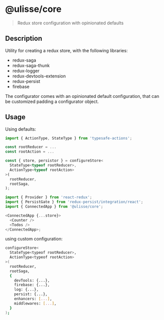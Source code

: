 # @ulisse/core

> Redux store configuration with opinionated defaults

## Description

Utility for creating a redux store, with the following libraries:

- redux-saga
- redux-saga-thunk
- redux-logger
- redux-devtools-extension
- redux-persist
- firebase

The configurator comes with an opinionated default configuration, that can be customized padding a configurator object.

## Usage

Using defaults:

```javascript
import { ActionType, StateType } from 'typesafe-actions';

const rootReducer = ...
const rootAction = ...

const { store, persistor } = configureStore<
  StateType<typeof rootReducer>,
  ActionType<typeof rootAction>
>(
  rootReducer,
  rootSaga,
);
```

```javascript
import { Provider } from 'react-redux';
import { PersistGate } from 'redux-persist/integration/react';
import { ConnectedApp } from '@ulisse/core';

<ConnectedApp {...store}>
  <Counter />
  <Todos />
</ConnectedApp>;
```

using custom configuration:

```sh
configureStore<
  StateType<typeof rootReducer>,
  ActionType<typeof rootAction>
>(
  rootReducer,
  rootSaga,
  {
    devTools: {...},
    firebase: {...},
    log: {...},
    persist: {...},
    enhancers: [...],
    middlewares: [...],
  }
);
```
